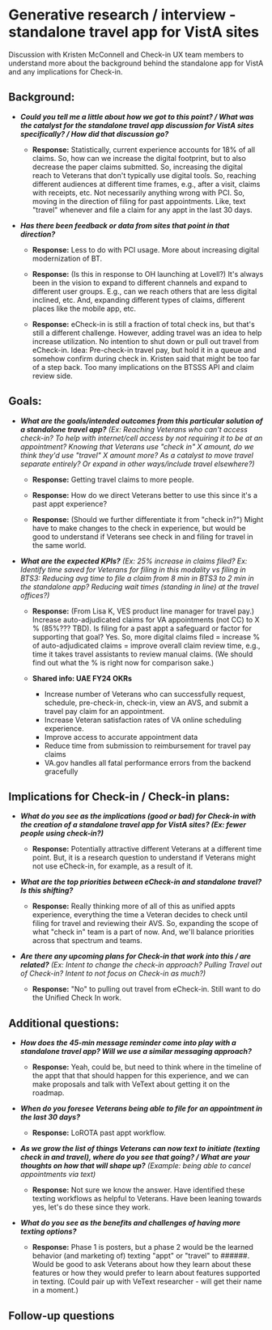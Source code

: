 Generative research / interview - standalone travel app for VistA sites
===========================================================================================

Discussion with Kristen McConnell and Check-in UX team members to understand more about the background behind the standalone app for VistA and any implications for Check-in. 

## Background:

- **_Could you tell me a little about how we got to this point? / What was the catalyst for the standalone travel app discussion for VistA sites specifically? / How did that discussion go?_**

  - **Response:** Statistically, current experience accounts for 18% of all claims. So, how can we increase the digital footprint, but to also decrease the paper claims submitted. So, increasing the digital reach to Veterans that don't typically use digital tools. So, reaching different audiences at different time frames, e.g., after a visit, claims with receipts, etc. Not necessarily anything wrong with PCI. So, moving in the direction of filing for past appointments. Like, text "travel" whenever and file a claim for any appt in the last 30 days. 

- **_Has there been feedback or data from sites that point in that direction?_**

  - **Response:** Less to do with PCI usage. More about increasing digital modernization of BT. 

  - **Response:** (Is this in response to OH launching at Lovell?) It's always been in the vision to expand to different channels and expand to different user groups. E.g., can we reach others that are less digital inclined, etc. And, expanding different types of claims, different places like the mobile app, etc. 

  - **Response:** eCheck-in is still a fraction of total check ins, but that's still a different challenge. However, adding travel was an idea to help increase utilization. No intention to shut down or pull out travel from eCheck-in. Idea: Pre-check-in travel pay, but hold it in a queue and somehow confirm during check in. Kristen said that might be too far of a step back. Too many implications on the BTSSS API and claim review side.  

## Goals:

- _**What are the goals/intended outcomes from this particular solution of a standalone travel app?** (Ex: Reaching Veterans who can't access check-in? To help with internet/cell access by not requiring it to be at an appointment? Knowing that Veterans use "check in" X amount, do we think they'd use "travel" X amount more? As a catalyst to move travel separate entirely? Or expand in other ways/include travel elsewhere?)_

  - **Response:** Getting travel claims to more people.
  
  - **Response:** How do we direct Veterans better to use this since it's a past appt experience? 

  - **Response:** (Should we further differentiate it from "check in?") Might have to make changes to the check in experience, but would be good to understand if Veterans see check in and filing for travel in the same world.  

- _**What are the expected KPIs?** (Ex: 25% increase in claims filed? Ex: Identify time saved for Veterans for filing in this modality vs filing in BTS3: Reducing avg time to file a claim from 8 min in BTS3 to 2 min in the standalone app? Reducing wait times (standing in line) at the travel offices?)_

  - **Response:** (From Lisa K, VES product line manager for travel pay.) Increase auto-adjudicated claims for VA appointments (not CC) to X % (85%??? TBD). Is filing for a past appt a safeguard or factor for supporting that goal? Yes. So, more digital claims filed = increase % of auto-adjudicated claims = improve overall claim review time, e.g., time it takes travel assistants to review manual claims. (We should find out what the % is right now for comparison sake.)

  - **Shared info: UAE FY24 OKRs**
    - Increase number of Veterans who can successfully request, schedule, pre-check-in, check-in, view an AVS, and submit a travel pay claim for an appointment.
    - Increase Veteran satisfaction rates of VA online scheduling experience.​
    - Improve access to accurate appointment data​
    - Reduce time from submission to reimbursement for travel pay claims​
    - VA.gov handles all fatal performance errors from the backend gracefully

## Implications for Check-in / Check-in plans:

- **_What do you see as the implications (good or bad) for Check-in with the creation of a standalone travel app for VistA sites? (Ex: fewer people using check-in?)_**
  - **Response:** Potentially attractive different Veterans at a different time point. But, it is a research question to understand if Veterans might not use eCheck-in, for example, as a result of it.

- **_What are the top priorities between eCheck-in and standalone travel? Is this shifting?_**
  - **Response:** Really thinking more of all of this as unified appts experience, everything the time a Veteran decides to check until filing for travel and reviewing their AVS. So, expanding the scope of what "check in" team is a part of now. And, we'll balance priorities across that spectrum and teams.

- _**Are there any upcoming plans for Check-in that work into this / are related?** (Ex: Intent to change the check-in approach? Pulling Travel out of Check-in? Intent to not focus on Check-in as much?)_
  - **Response:** "No" to pulling out travel from eCheck-in. Still want to do the Unified Check In work. 

## Additional questions:

- _**How does the 45-min message reminder come into play with a standalone travel app? Will we use a similar messaging approach?**_
  - **Response:** Yeah, could be, but need to think where in the timeline of the appt that that should happen for this experience, and we can make proposals and talk with VeText about getting it on the roadmap.

- _**When do you foresee Veterans being able to file for an appointment in the last 30 days?**_
  - **Response:** LoROTA past appt workflow.

- _**As we grow the list of things Veterans can now text to initiate (texting check in and travel), where do you see that going? / What are your thoughts on how that will shape up?** (Example: being able to cancel appointments via text)_
  - **Response:** Not sure we know the answer. Have identified these texting workflows as helpful to Veterans. Have been leaning towards yes, let's do these since they work.

- _**What do you see as the benefits and challenges of having more texting options?**_
  - **Response:** Phase 1 is posters, but a phase 2 would be the learned behavior (and marketing of) texting "appt" or "travel" to ######. Would be good to ask Veterans about how they learn about these features or how they would prefer to learn about features supported in texting. (Could pair up with VeText researcher - will get their name in a moment.)

Follow-up questions
-------------------
